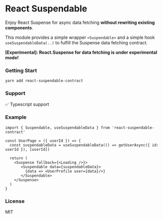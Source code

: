 # React Suspendable
Enjoy React Suspense for async data fetching **without rewriting existing components**.

This module provides a simple wrapper `<Suspendable>` and a simple hook `useSuspendableData(..)` to fulfill the 
Suspense data fetching contract.

**\[Experimental]: React.Suspense for data fetching is under experimental mode!**

### Getting Start
```
yarn add react-suspendable-contract
```

### Support
✅ Typescript support

### Example
```
import { Suspendable, useSuspendableData } from 'react-suspendable-contract'

const UserPage = ({ userId }) => {
  const suspendableData = useSuspendableData(() => getUserAsync({ id: userId }), [userId])

  return (
    <Suspense fallback={<Loading />}>
       <Suspendable data={suspendableData}>
         {data => <UserProfile user={data}/>}
       </Suspendable>
    </Suspense>
  )
}
```

### License
MIT
